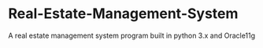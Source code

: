 # Real-Estate-Management-System
A real estate management system program built in python 3.x and Oracle11g
